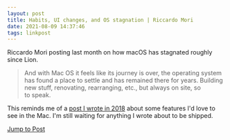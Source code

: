 ```yaml
---
layout: post
title: Habits, UI changes, and OS stagnation | Riccardo Mori
date: 2021-08-09 14:37:46
tags: linkpost
---
```

Riccardo Mori posting last month on how macOS has stagnated roughly since Lion. 

> And with Mac OS it feels like its journey is over, the operating system has found a place to settle and has remained there for years. Building new stuff, renovating, rearranging, etc., but always on site, so to speak.

This reminds me of a [post I wrote in 2018](https://jonathanbuys.com/A_New_macOS/) about some features I'd love to see in the Mac. I'm still waiting for anything I wrote about to be shipped. 

[Jump to Post](http://morrick.me/archives/9407)

